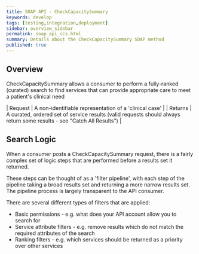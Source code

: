 ```yaml
---
title: SOAP API - CheckCapacitySummary
keywords: develop
tags: [testing,integration,deployment]
sidebar: overview_sidebar
permalink: soap_api_ccs.html
summary: Details about the CheckCapacitySummary SOAP method
published: true
---
```


## Overview

CheckCapacitySummary allows a consumer to perform a fully-ranked (curated) search to find services that can provide appropriate care to meet a patient's clinical need

| Request | A non-identifiable representation of a 'clinical case' |
| Returns | A curated, ordered set of service results (valid requests should always return some results - see "Catch All Results") |

## Search Logic

When a consumer posts a CheckCapacitySummary request, there is a fairly complex set of logic steps that are performed before a results set it returned.

These steps can be thought of as a 'filter pipeline', with each step of the pipeline taking a broad results set and returning a more narrow results set. The pipeline process is largely transparent to the API consumer.

There are several different types of filters that are applied:

* Basic permissions - e.g. what does your API account allow you to search for
* Service attribute filters - e.g. remove results which do not match the required attributes of the search
* Ranking filters - e.g. which services should be returned as a priority over other services
